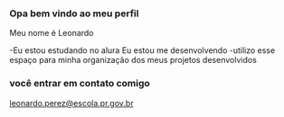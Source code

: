 ### Opa bem vindo ao meu perfil

Meu nome é Leonardo

-Eu estou estudando no alura
Eu estou me desenvolvendo
-utilizo esse espaço para minha organização dos meus projetos desenvolvidos

### você entrar em contato comigo
leonardo.perez@escola.pr.gov.br

